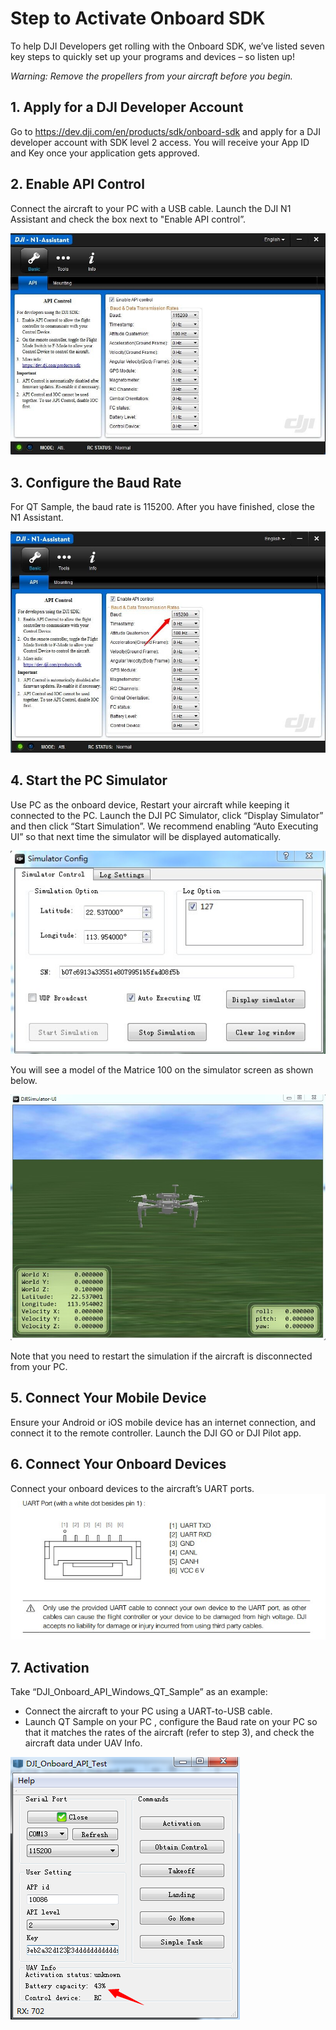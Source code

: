 # Step to Activate Onboard SDK

To help DJI Developers get rolling with the Onboard SDK, we’ve listed seven key steps to quickly set up your programs and devices – so listen up!

*Warning: Remove the propellers from your aircraft before you begin.*

## 1.	Apply for a DJI Developer Account
Go to https://dev.dji.com/en/products/sdk/onboard-sdk and apply for a DJI developer account with SDK level 2 access. You will receive your App ID and Key once your application gets approved.

## 2.	Enable API Control
Connect the aircraft to your PC with a USB cable. Launch the DJI N1 Assistant and check the box next to "Enable API control”.

![Enable API Control](Images/N1UI.jpg)

## 3.	Configure the Baud Rate
For QT Sample, the baud rate is 115200. After you have finished, close the N1 Assistant.

![Configure the Baud](Images/baudrate.jpg)

## 4.	Start the PC Simulator
Use PC as the onboard device, Restart your aircraft while keeping it connected to the PC. Launch the DJI PC Simulator, click “Display Simulator” and then click “Start Simulation”. We recommend enabling “Auto Executing UI” so that next time the simulator will be displayed automatically. 

![Configure the Baud](Images/simulatorUI1.jpg)

You will see a model of the Matrice 100 on the simulator screen as shown below.   

![Configure the Baud](Images/simulatorUI2.jpg)

Note that you need to restart the simulation if the aircraft is disconnected from your PC.

## 5.	Connect Your Mobile Device
Ensure your Android or iOS mobile device has an internet connection, and connect it to the remote controller. Launch the DJI GO or DJI Pilot app.

## 6.	Connect Your Onboard Devices
Connect your onboard devices to the aircraft’s UART ports.
![Connecter](Images/Connecter.jpg)

## 7.	Activation
Take “DJI_Onboard_API_Windows_QT_Sample” as an example:
* Connect the aircraft to your PC using a UART-to-USB cable.
* Launch QT Sample on your PC , configure the Baud rate on your PC so that it matches the rates of the aircraft (refer to step 3), and check the aircraft data under UAV Info.

![QT](Images/QtExample.png)
